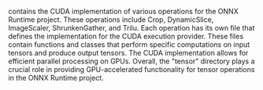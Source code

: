 contains the CUDA implementation of various operations for the ONNX Runtime project. These operations include Crop, DynamicSlice, ImageScaler, ShrunkenGather, and Trilu. Each operation has its own file that defines the implementation for the CUDA execution provider. These files contain functions and classes that perform specific computations on input tensors and produce output tensors. The CUDA implementation allows for efficient parallel processing on GPUs. Overall, the "tensor" directory plays a crucial role in providing GPU-accelerated functionality for tensor operations in the ONNX Runtime project.